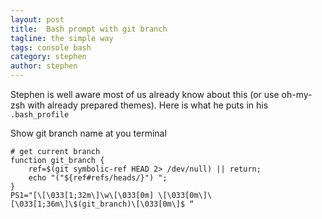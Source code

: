 ```yaml
---
layout: post
title:  Bash prompt with git branch
tagline: the simple way
tags: console bash
category: stephen
author: stephen
---
```

Stephen is well aware most of us already know about this (or use oh-my-zsh with already prepared themes). Here is what he puts in his `.bash_profile`

Show git branch name at you terminal

    # get current branch
    function git_branch {
        ref=$(git symbolic-ref HEAD 2> /dev/null) || return;
        echo "("${ref#refs/heads/}") ";
    }
    PS1="[\[\033[1;32m\]\w\[\033[0m] \[\033[0m\]\[\033[1;36m\]\$(git_branch)\[\033[0m\]$ “
